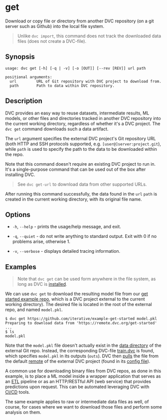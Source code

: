 # get

Download or copy file or directory from another DVC repository (on a git server
such as Github) into the local file system.

> Unlike `dvc import`, this command does not track the downloaded data files
> (does not create a DVC-file).

## Synopsis

```usage
usage: dvc get [-h] [-q | -v] [-o [OUT]] [--rev [REV]] url path

positional arguments:
  url         URL of Git repository with DVC project to download from.
  path        Path to data within DVC repository.
```

## Description

DVC provides an easy way to reuse datasets, intermediate results, ML models, or
other files and directories tracked in another DVC repository into the current
working directory, regardless of whether it's a DVC project. The `dvc get`
command downloads such a <abbr>data artifact</abbr>.

The `url` argument specifies the external DVC project's Git repository URL (both
HTTP and SSH protocols supported, e.g. `[user@]server:project.git`), while
`path` is used to specify the path to the data to be downloaded within the repo.

Note that this command doesn't require an existing DVC project to run in. It's a
single-purpose command that can be used out of the box after installing DVC.

> See `dvc get-url` to download data from other supported URLs.

After running this command successfully, the data found in the `url` `path` is
created in the current working directory, with its original file name.

## Options

- `-h`, `--help` - prints the usage/help message, and exit.

- `-q`, `--quiet` - do not write anything to standard output. Exit with 0 if no
  problems arise, otherwise 1.

- `-v`, `--verbose` - displays detailed tracing information.

## Examples

> Note that `dvc get` can be used form anywhere in the file system, as long as
> DVC is [installed](/doc/get-started/install).

We can use `dvc get` to download the resulting model file from our
[get started example repo](https://github.com/iterative/example-get-started),
which is a DVC project external to the current working directory). The desired
file is located in the root of the external repo, and named `model.pkl`.

```dvc
$ dvc get https://github.com/iterative/example-get-started model.pkl
Preparing to download data from 'https://remote.dvc.org/get-started'
...
$ ls
model.pkl
```

Note that the `model.pkl` file doesn't actually exist in the
[data directory](https://github.com/iterative/example-get-started/tree/master/)
of the external Git repo. Instead, the corresponding DVC-file
[train.dvc](https://github.com/iterative/example-get-started/blob/master/train.dvc)
is found, which specifies `model.pkl` in its outputs (`outs`). DVC then
[pulls](/doc/commands-reference/pull) the file from the default
[remote](/doc/commands-reference/remote) of the external DVC project (found in
its
[config file](https://github.com/iterative/example-get-started/blob/master/.dvc/config)).

A common use for downloading binary files from DVC repos, as done in this
example, is to place a ML model inside a wrapper application that serves as an
[ETL](https://en.wikipedia.org/wiki/Extract,_transform,_load) pipeline or as an
HTTP/RESTful API (web service) that provides predictions upon request. This can
be automated leveraging DVC with [CI/CD](https://en.wikipedia.org/wiki/CI/CD)
tools.

The same example applies to raw or intermediate data files as well, of course,
for cases where we want to download those files and perform some analysis on
them.
